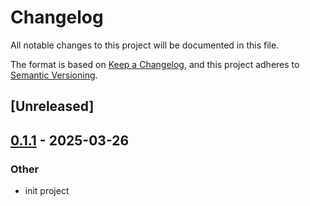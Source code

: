 # Changelog

All notable changes to this project will be documented in this file.

The format is based on [Keep a Changelog](https://keepachangelog.com/en/1.0.0/),
and this project adheres to [Semantic Versioning](https://semver.org/spec/v2.0.0.html).

## [Unreleased]

## [0.1.1](https://github.com/rustin-huang/dexscreener-rs/compare/v0.1.0...v0.1.1) - 2025-03-26

### Other

- init project
